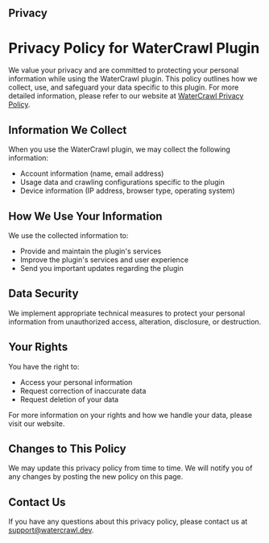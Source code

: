 ## Privacy

# Privacy Policy for WaterCrawl Plugin  
We value your privacy and are committed to protecting your personal information while using the WaterCrawl plugin. This policy outlines how we collect, use, and safeguard your data specific to this plugin. For more detailed information, please refer to our website at [WaterCrawl Privacy Policy](https://watercrawl.dev/privacy).  

## Information We Collect  
When you use the WaterCrawl plugin, we may collect the following information:  
- Account information (name, email address)  
- Usage data and crawling configurations specific to the plugin  
- Device information (IP address, browser type, operating system)  

## How We Use Your Information  
We use the collected information to:  
- Provide and maintain the plugin's services  
- Improve the plugin's services and user experience  
- Send you important updates regarding the plugin  

## Data Security  
We implement appropriate technical measures to protect your personal information from unauthorized access, alteration, disclosure, or destruction.  

## Your Rights  
You have the right to:  
- Access your personal information  
- Request correction of inaccurate data  
- Request deletion of your data  

For more information on your rights and how we handle your data, please visit our website.  

## Changes to This Policy  
We may update this privacy policy from time to time. We will notify you of any changes by posting the new policy on this page.  

## Contact Us  
If you have any questions about this privacy policy, please contact us at [support@watercrawl.dev](mailto:support@watercrawl.dev).